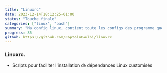 ```yaml
---
title: "Linuxrc"
date: 2023-12-14T18:12:25+01:00
status: "Touche finale"
categories: ["linux", "bash"]
summary: "Ma config linux, contient toute les configs des programme que j'utilise et celle de mon environement de bureau"
progress: 85
github: https://github.com/CaptainBoulbi/linuxrc
---
```


### Linuxrc.

- Scripts pour faciliter l'installation de dépendances Linux customisés
